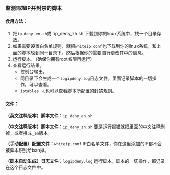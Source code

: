 ### 监测违规IP并封禁的脚本

#### **食用方法：**

1. 把`ip_deny_en.sh`或``ip_deny_zh.sh`下载到你的linux系统中，找一个目录存放。
2. 如果需要设置白名单规则，就把`whiteip.conf`也下载到你的linux系统，和上面的脚本放到同一目录下。然后根据你的需要自行更改其中的信息。
3. 运行脚本。（确保你拥有root权限再运行）
4. 查看运行结果。
	- 控制台输出。
	- 同目录下会生成一个`logipdeny.log`日志文件，里面记录脚本的一切操作，可以查看。
	- `iptables -L`也可以查看脚本所配置的封禁规则。

#### **文件：**

**（英文注释版本）脚本文件：**`ip_deny_en.sh`

**（中文注释版本）脚本文件：**`ip_deny_zh.sh`
要是运行报错就把里面的中文注释删掉，或者换成`_en`版本。

**（手动配置）配置文件：**`whiteip.conf`
IP白名单文件，你在这里添加的IP都不会被脚本识别给ban掉。

**（脚本自动生成）日志文件**：`logipdeny.log`
运行脚本，脚本的一切操作，都记录在这个日志文件中。









